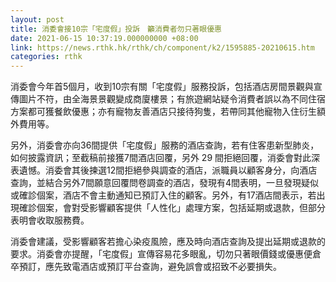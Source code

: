 ```yaml
---
layout: post
title: 消委會接10宗「宅度假」投訴　籲消費者勿只著眼優惠
date: 2021-06-15 10:37:19.000000000 +08:00
link: https://news.rthk.hk/rthk/ch/component/k2/1595885-20210615.htm
categories: rthk
---
```


消委會今年首5個月，收到10宗有關「宅度假」服務投訴，包括酒店房間景觀與宣傳圖片不符，由全海景景觀變成商廈樓景；有旅遊網站疑令消費者誤以為不同住宿方案都可獲餐飲優惠；亦有寵物友善酒店只接待狗隻，若帶同其他寵物入住衍生額外費用等。

另外，消委會亦向36間提供「宅度假」服務的酒店查詢，若有住客患新型肺炎，如何披露資訊；至截稿前接獲7間酒店回覆，另外 29 間拒絕回覆，消委會對此深表遺憾。消委會其後揀選12間拒絕參與調查的酒店，派職員以顧客身分，向酒店查詢，並結合另外7間願意回覆問卷調查的酒店，發現有4間表明，一旦發現疑似或確診個案，酒店不會主動通知已預訂入住的顧客。另外，有17酒店間表示，若出現確診個案，會對受影響顧客提供「人性化」處理方案，包括延期或退款，但部分表明會收取服務費。

消委會建議，受影響顧客若擔心染疫風險，應及時向酒店查詢及提出延期或退款的要求。消委會亦提醒，「宅度假」宣傳容易花多眼亂，切勿只著眼價錢或優惠便倉卒預訂，應先致電酒店或預訂平台查詢，避免誤會或招致不必要損失。
